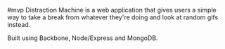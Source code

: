 #mvp
Distraction Machine is a web application that gives users a simple way to take a break from whatever they're doing and look at random gifs instead.

Built using Backbone, Node/Express and MongoDB.
